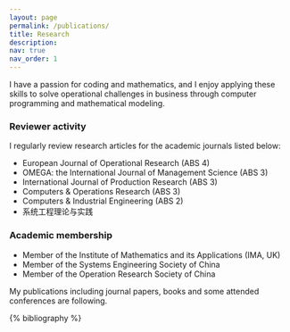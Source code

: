 ```yaml
---
layout: page
permalink: /publications/
title: Research
description:
nav: true
nav_order: 1
---
```


I have a passion for coding and mathematics, and I enjoy applying these skills to solve operational challenges in business through computer programming and mathematical modeling.

### Reviewer activity

I regularly review research articles for the academic journals listed below:

- European Journal of Operational Research (ABS 4)
- OMEGA: the International Journal of Management Science (ABS 3)
- International Journal of Production Research (ABS 3)
- Computers & Operations Research (ABS 3)
- Computers & Industrial Engineering (ABS 2)
- 系统工程理论与实践

### Academic membership

- Member of the Institute of Mathematics and its Applications (IMA, UK)
- Member of the Systems Engineering Society of China
- Member of the Operation Research Society of China

My publications including journal papers, books and some attended conferences are following.

<!-- _pages/publications.md -->
<div class="publications">

{% bibliography %}

</div>

